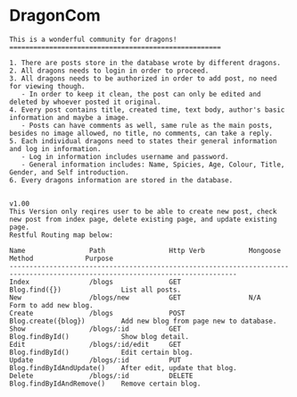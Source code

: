 # DragonCom
    This is a wonderful community for dragons!
    =====================================================
    
    1. There are posts store in the database wrote by different dragons.
    2. All dragons needs to login in order to proceed.
    3. All dragons needs to be authorized in order to add post, no need for viewing though.
       - In order to keep it clean, the post can only be edited and deleted by whoever posted it original.
    4. Every post contains title, created time, text body, author's basic information and maybe a image.
       - Posts can have comments as well, same rule as the main posts, besides no image allowed, no title, no comments, can take a reply.
    5. Each individual dragons need to states their general information and log in information.
       - Log in information includes username and password.
       - General information includes: Name, Spicies, Age, Colour, Title, Gender, and Self introduction.
    6. Every dragons information are stored in the database.
    
    
    v1.00
    This Version only reqires user to be able to create new post, check new post from index page, delete existing page, and update existing page.
    Restful Routing map below:
    
    Name                Path                Http Verb           Mongoose Method             Purpose
    -------------------------------------------------------------------------------------------------------------------------------
    Index               /blogs              GET                 Blog.find({})               List all posts.
    New                 /blogs/new          GET                 N/A                         Form to add new blog.
    Create              /blogs              POST                Blog.create({blog})         Add new blog from page new to database.
    Show                /blogs/:id          GET                 Blog.findById()             Show blog detail.
    Edit                /blogs/:id/edit     GET                 Blog.findById()             Edit certain blog.
    Update              /blogs/:id          PUT                 Blog.findByIdAndUpdate()    After edit, update that blog.
    Delete              /blogs/:id          DELETE              Blog.findByIdAndRemove()    Remove certain blog.
    